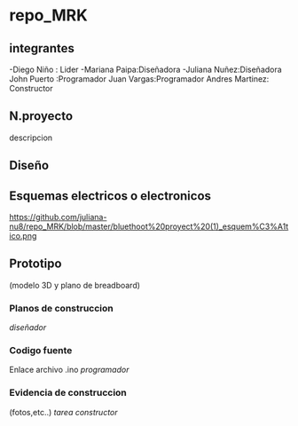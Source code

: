 # repo_MRK
## integrantes 
-Diego Niño : Lider
-Mariana Paipa:Diseñadora 
-Juliana Nuñez:Diseñadora
John Puerto :Programador 
Juan Vargas:Programador
Andres Martinez: Constructor 
## N.proyecto
descripcion 
## Diseño

## Esquemas electricos o electronicos
https://github.com/juliana-nu8/repo_MRK/blob/master/bluethoot%20proyect%20(1)_esquem%C3%A1tico.png

 
## Prototipo 
(modelo 3D y plano de breadboard)
### Planos de construccion 
_diseñador_
### Codigo fuente 
Enlace archivo .ino
_programador_
### Evidencia de construccion 
(fotos,etc..)
_tarea constructor_
